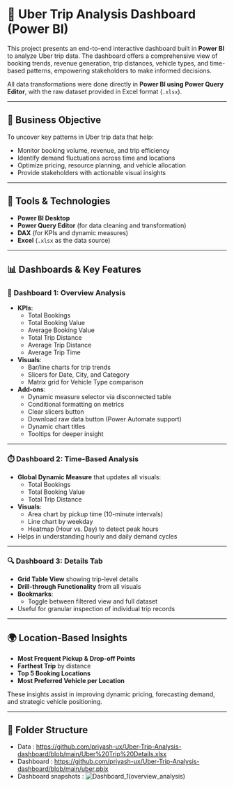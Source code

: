 # 🚕 Uber Trip Analysis Dashboard (Power BI)

This project presents an end-to-end interactive dashboard built in **Power BI** to analyze Uber trip data. The dashboard offers a comprehensive view of booking trends, revenue generation, trip distances, vehicle types, and time-based patterns, empowering stakeholders to make informed decisions.

All data transformations were done directly in **Power BI using Power Query Editor**, with the raw dataset provided in Excel format (`.xlsx`).

---

## 🎯 Business Objective

To uncover key patterns in Uber trip data that help:

- Monitor booking volume, revenue, and trip efficiency
- Identify demand fluctuations across time and locations
- Optimize pricing, resource planning, and vehicle allocation
- Provide stakeholders with actionable visual insights

---

## 🧰 Tools & Technologies

- **Power BI Desktop**
- **Power Query Editor** (for data cleaning and transformation)
- **DAX** (for KPIs and dynamic measures)
- **Excel** (`.xlsx` as the data source)

---

## 📊 Dashboards & Key Features

### 📍 **Dashboard 1: Overview Analysis**
- **KPIs**:
  - Total Bookings
  - Total Booking Value
  - Average Booking Value
  - Total Trip Distance
  - Average Trip Distance
  - Average Trip Time
- **Visuals**:
  - Bar/line charts for trip trends
  - Slicers for Date, City, and Category
  - Matrix grid for Vehicle Type comparison
- **Add-ons**:
  - Dynamic measure selector via disconnected table
  - Conditional formatting on metrics
  - Clear slicers button
  - Download raw data button (Power Automate support)
  - Dynamic chart titles
  - Tooltips for deeper insight

---

### ⏱️ **Dashboard 2: Time-Based Analysis**
- **Global Dynamic Measure** that updates all visuals:
  - Total Bookings
  - Total Booking Value
  - Total Trip Distance
- **Visuals**:
  - Area chart by pickup time (10-minute intervals)
  - Line chart by weekday
  - Heatmap (Hour vs. Day) to detect peak hours
- Helps in understanding hourly and daily demand cycles

---

### 🔍 **Dashboard 3: Details Tab**
- **Grid Table View** showing trip-level details
- **Drill-through Functionality** from all visuals
- **Bookmarks**:
  - Toggle between filtered view and full dataset
- Useful for granular inspection of individual trip records

---

## 🌍 Location-Based Insights

- **Most Frequent Pickup & Drop-off Points**
- **Farthest Trip** by distance
- **Top 5 Booking Locations**
- **Most Preferred Vehicle per Location**

These insights assist in improving dynamic pricing, forecasting demand, and strategic vehicle positioning.

---

## 📁 Folder Structure
- Data : https://github.com/priyash-ux/Uber-Trip-Analysis-dashboard/blob/main/Uber%20Trip%20Details.xlsx <br/>
- Dashboard : https://github.com/priyash-ux/Uber-Trip-Analysis-dashboard/blob/main/uber.pbix <br/>
- Dashboard snapshots : ![Dashboard_1(overview_analysis)](https://github.com/user-attachments/assets/794ebbd0-26b8-463b-82fa-017c6b90bddf)

   

